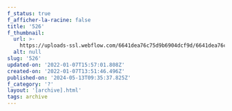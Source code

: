 ```yaml
---
f_status: true
f_afficher-la-racine: false
title: '526'
f_thumbnail:
  url: >-
    https://uploads-ssl.webflow.com/6641dea76c75d9b6904dcf9d/6641dea76c75d9b6904dd389_526.jpg
  alt: null
slug: '526'
updated-on: '2022-01-07T15:57:01.808Z'
created-on: '2022-01-07T13:51:46.496Z'
published-on: '2024-05-13T09:35:37.825Z'
f_category: '?'
layout: '[archive].html'
tags: archive
---
```



